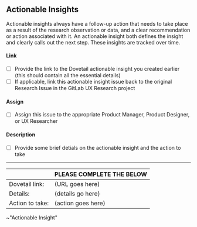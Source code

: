 ## Actionable Insights
Actionable insights always have a follow-up action that needs to take place as a result of the research observation or data, and a clear recommendation or action associated with it. An actionable insight both defines the insight and clearly calls out the next step. These insights are tracked over time.

#### Link

- [ ] Provide the link to the Dovetail actionable insight you created earlier (this should contain all the essential details)
- [ ] If applicable, link this actionable insight issue back to the original Research Issue in the GitLab UX Research project

#### Assign

- [ ] Assign this issue to the appropriate Product Manager, Product Designer, or UX Researcher

#### Description

- [ ] Provide some brief detials on the actionable insight and the action to take

-------------------------------------------------------------------------------

|   |  PLEASE COMPLETE THE BELOW  |
| ------ | ------ |
| Dovetail link: | (URL goes here) |
| Details: | (details go here) |
| Action to take: | (action goes here) |







 ~"Actionable Insight" 
